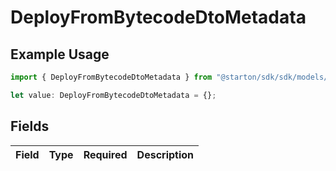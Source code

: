 # DeployFromBytecodeDtoMetadata

## Example Usage

```typescript
import { DeployFromBytecodeDtoMetadata } from "@starton/sdk/sdk/models/shared";

let value: DeployFromBytecodeDtoMetadata = {};
```

## Fields

| Field       | Type        | Required    | Description |
| ----------- | ----------- | ----------- | ----------- |